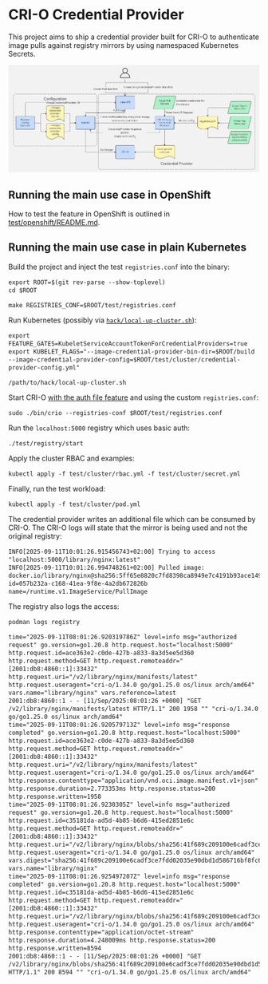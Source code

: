 # CRI-O Credential Provider

This project aims to ship a credential provider built for CRI-O to authenticate
image pulls against registry mirrors by using namespaced Kubernetes Secrets.

![flow-graph](.github/flow.jpg "Flow graph")

## Running the main use case in OpenShift

How to test the feature in OpenShift is outlined in
[test/openshift/README.md](test/openshift/README.md).

## Running the main use case in plain Kubernetes

Build the project and inject the test `registries.conf` into the binary:

```console
export ROOT=$(git rev-parse --show-toplevel)
cd $ROOT
```

```console
make REGISTRIES_CONF=$ROOT/test/registries.conf
```

Run Kubernetes (possibly via [`hack/local-up-cluster.sh`](https://github.com/kubernetes/kubernetes/blob/master/hack/local-up-cluster.sh)):

```console
export FEATURE_GATES=KubeletServiceAccountTokenForCredentialProviders=true
export KUBELET_FLAGS="--image-credential-provider-bin-dir=$ROOT/build --image-credential-provider-config=$ROOT/test/cluster/credential-provider-config.yml"
```

```console
/path/to/hack/local-up-cluster.sh
```

Start CRI-O [with the auth file feature](https://github.com/cri-o/cri-o/pull/9463)
and using the custom `registries.conf`:

```console
sudo ./bin/crio --registries-conf $ROOT/test/registries.conf
```

Run the `localhost:5000` registry which uses basic auth:

```console
./test/registry/start
```

Apply the cluster RBAC and examples:

```console
kubectl apply -f test/cluster/rbac.yml -f test/cluster/secret.yml
```

Finally, run the test workload:

```console
kubectl apply -f test/cluster/pod.yml
```

The credential provider writes an additional file which can be consumed by
CRI-O. The CRI-O logs will state that the mirror is being used and not the
original registry:

```text
INFO[2025-09-11T10:01:26.915456743+02:00] Trying to access "localhost:5000/library/nginx:latest"
INFO[2025-09-11T10:01:26.994748261+02:00] Pulled image: docker.io/library/nginx@sha256:5ff65e8820c7fd8398ca8949e7c4191b93ace149f7ff53a2a7965566bd88ad23  id=057b232a-c168-41ea-9f8e-4a2db672826b name=/runtime.v1.ImageService/PullImage
```

The registry also logs the access:

```console
podman logs registry
```

```text
time="2025-09-11T08:01:26.920319786Z" level=info msg="authorized request" go.version=go1.20.8 http.request.host="localhost:5000" http.request.id=ace363e2-c0de-427b-a833-8a3d5ee5d360 http.request.method=GET http.request.remoteaddr="[2001:db8:4860::1]:33432" http.request.uri="/v2/library/nginx/manifests/latest" http.request.useragent="cri-o/1.34.0 go/go1.25.0 os/linux arch/amd64" vars.name="library/nginx" vars.reference=latest
2001:db8:4860::1 - - [11/Sep/2025:08:01:26 +0000] "GET /v2/library/nginx/manifests/latest HTTP/1.1" 200 1958 "" "cri-o/1.34.0 go/go1.25.0 os/linux arch/amd64"
time="2025-09-11T08:01:26.920579713Z" level=info msg="response completed" go.version=go1.20.8 http.request.host="localhost:5000" http.request.id=ace363e2-c0de-427b-a833-8a3d5ee5d360 http.request.method=GET http.request.remoteaddr="[2001:db8:4860::1]:33432" http.request.uri="/v2/library/nginx/manifests/latest" http.request.useragent="cri-o/1.34.0 go/go1.25.0 os/linux arch/amd64" http.response.contenttype="application/vnd.oci.image.manifest.v1+json" http.response.duration=2.773353ms http.response.status=200 http.response.written=1958
time="2025-09-11T08:01:26.9230305Z" level=info msg="authorized request" go.version=go1.20.8 http.request.host="localhost:5000" http.request.id=c35181da-ad5d-4b85-b6d6-415ed2851e6c http.request.method=GET http.request.remoteaddr="[2001:db8:4860::1]:33432" http.request.uri="/v2/library/nginx/blobs/sha256:41f689c209100e6cadf3ce7fdd02035e90dbd1d586716bf8fc6ea55c365b2d81" http.request.useragent="cri-o/1.34.0 go/go1.25.0 os/linux arch/amd64" vars.digest="sha256:41f689c209100e6cadf3ce7fdd02035e90dbd1d586716bf8fc6ea55c365b2d81" vars.name="library/nginx"
time="2025-09-11T08:01:26.925497207Z" level=info msg="response completed" go.version=go1.20.8 http.request.host="localhost:5000" http.request.id=c35181da-ad5d-4b85-b6d6-415ed2851e6c http.request.method=GET http.request.remoteaddr="[2001:db8:4860::1]:33432" http.request.uri="/v2/library/nginx/blobs/sha256:41f689c209100e6cadf3ce7fdd02035e90dbd1d586716bf8fc6ea55c365b2d81" http.request.useragent="cri-o/1.34.0 go/go1.25.0 os/linux arch/amd64" http.response.contenttype="application/octet-stream" http.response.duration=4.248009ms http.response.status=200 http.response.written=8594
2001:db8:4860::1 - - [11/Sep/2025:08:01:26 +0000] "GET /v2/library/nginx/blobs/sha256:41f689c209100e6cadf3ce7fdd02035e90dbd1d586716bf8fc6ea55c365b2d81 HTTP/1.1" 200 8594 "" "cri-o/1.34.0 go/go1.25.0 os/linux arch/amd64"
```
